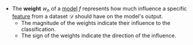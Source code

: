 - The **weight** $w_n$ of a [model](Model.md) $f$ represents how much influence a specific [feature](Feature.md) from a dataset $\mathcal{D}$ should have on the model's output.
  - The magnitude of the weights indicate their influence to the classification.
  - The sign of the weights indicate the direction of the influence.
